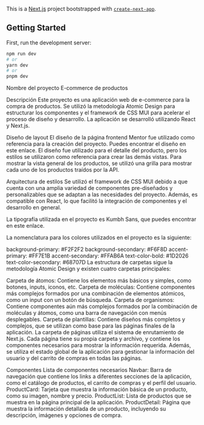 This is a [Next.js](https://nextjs.org/) project bootstrapped with [`create-next-app`](https://github.com/vercel/next.js/tree/canary/packages/create-next-app).

## Getting Started

First, run the development server:

```bash
npm run dev
# or
yarn dev
# or
pnpm dev
```

Nombre del proyecto
E-commerce de productos

Descripción
Este proyecto es una aplicación web de e-commerce para la compra de productos. Se utilizó la metodología Atomic Design para estructurar los componentes y el framework de CSS MUI para acelerar el proceso de diseño y desarrollo. La aplicación se desarrolló utilizando React y Next.js.

Diseño de layout
El diseño de la página frontend Mentor fue utilizado como referencia para la creación del proyecto. Puedes encontrar el diseño en este enlace. El diseño fue utilizado para el detalle del producto, pero los estilos se utilizaron como referencia para crear las demás vistas. Para mostrar la vista general de los productos, se utilizó una grilla para mostrar cada uno de los productos traídos por la API.

Arquitectura de estilos
Se utilizó el framework de CSS MUI debido a que cuenta con una amplia variedad de componentes pre-diseñados y personalizables que se adaptan a las necesidades del proyecto. Además, es compatible con React, lo que facilitó la integración de componentes y el desarrollo en general.

La tipografía utilizada en el proyecto es Kumbh Sans, que puedes encontrar en este enlace.

La nomenclatura para los colores utilizados en el proyecto es la siguiente:

background-primary: #F2F2F2
background-secondary: #F6F8D
accent-primary: #FF7E1B
accent-secondary: #FFAB6A
text-color-bold: #1D2026
text-color-secondary: #68707D
La estructura de carpetas sigue la metodología Atomic Design y existen cuatro carpetas principales:

Carpeta de átomos: Contiene los elementos más básicos y simples, como botones, inputs, iconos, etc.
Carpeta de moléculas: Contiene componentes más complejos formados por una combinación de elementos atómicos, como un input con un botón de búsqueda.
Carpeta de organismos: Contiene componentes aún más complejos formados por la combinación de moléculas y átomos, como una barra de navegación con menús desplegables.
Carpeta de plantillas: Contiene diseños más completos y complejos, que se utilizan como base para las páginas finales de la aplicación.
La carpeta de páginas utiliza el sistema de enrutamiento de Next.js. Cada página tiene su propia carpeta y archivo, y contiene los componentes necesarios para mostrar la información requerida. Además, se utiliza el estado global de la aplicación para gestionar la información del usuario y del carrito de compras en todas las páginas.

Componentes
Lista de componentes necesarios
Navbar: Barra de navegación que contiene los links a diferentes secciones de la aplicación, como el catálogo de productos, el carrito de compras y el perfil del usuario.
ProductCard: Tarjeta que muestra la información básica de un producto, como su imagen, nombre y precio.
ProductList: Lista de productos que se muestra en la página principal de la aplicación.
ProductDetail: Página que muestra la información detallada de un producto, incluyendo su descripción, imágenes y opciones de compra.
